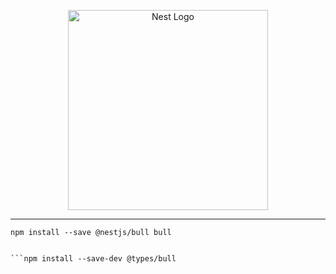 <p align="center">
  <a href="http://nestjs.com/" target="blank"><img src="https://nestjs.com/img/logo_text.svg" width="320" alt="Nest Logo" /></a>
</p>

---

````
npm install --save @nestjs/bull bull


```npm install --save-dev @types/bull

````
